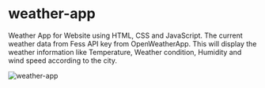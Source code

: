 # weather-app
Weather App for Website using HTML, CSS and JavaScript. The current weather data from Fess API key from OpenWeatherApp. This will display the weather information like Temperature, Weather condition, Humidity and wind speed according to the city.


![weather-app](https://user-images.githubusercontent.com/80912329/230704432-3cdd3ecc-4ec9-4e90-950a-6a29a0334cf9.png)

